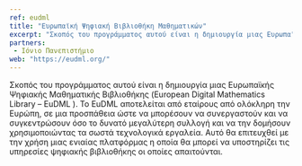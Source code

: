 ```yaml
---
ref: eudml
title: "Ευρωπαϊκή Ψηφιακή Βιβλιοθήκη Μαθηματικών"
excerpt: "Σκοπός του προγράμματος αυτού είναι η δημιουργία μιας Ευρωπαϊκής Ψηφιακής Μαθηματικής Βιβλιοθήκης (European Digital Mathematics Library – EuDML ). Το EuDML αποτελείται από εταίρους από ολόκληρη την Ευρώπη, σε μια προσπάθεια ώστε να μπορέσουν να συνεργαστούν και να συγκεντρώσουν όσο το δυνατό μεγαλύτερη συλλογή και να την δομήσουν χρησιμοποιώντας τα σωστά τεχνολογικά εργαλεία. Αυτό θα επιτευχθεί με την χρήση μιας ενιαίας πλατφόρμας η οποία θα μπορεί να υποστηρίζει τις υπηρεσίες ψηφιακής βιβλιοθήκης οι οποίες απαιτούνται."
partners:
 - Ιόνιο Πανεπιστήμιο
web: "https://eudml.org/"
---
```


Σκοπός του προγράμματος αυτού είναι η δημιουργία μιας Ευρωπαϊκής Ψηφιακής Μαθηματικής Βιβλιοθήκης (European Digital Mathematics Library – EuDML ). Το EuDML αποτελείται από εταίρους από ολόκληρη την Ευρώπη, σε μια προσπάθεια ώστε να μπορέσουν να συνεργαστούν και να συγκεντρώσουν όσο το δυνατό μεγαλύτερη συλλογή και να την δομήσουν χρησιμοποιώντας τα σωστά τεχνολογικά εργαλεία. Αυτό θα επιτευχθεί με την χρήση μιας ενιαίας πλατφόρμας η οποία θα μπορεί να υποστηρίζει τις υπηρεσίες ψηφιακής βιβλιοθήκης οι οποίες απαιτούνται.
